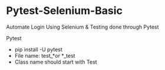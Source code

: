 # Pytest-Selenium-Basic
Automate Login Using Selenium &amp; Testing done through Pytest

Pytest
- pip install -U pytest
- File name: test_*or *_test
- Class name should start with Test

